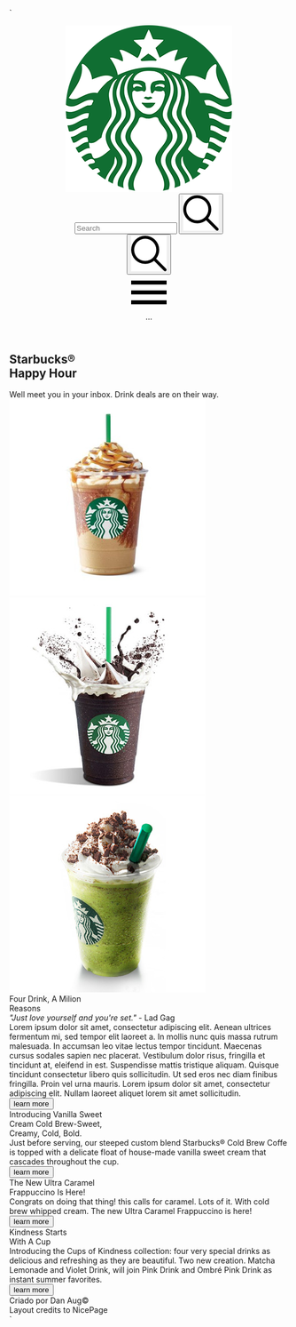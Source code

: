 `<!DOCTYPE html>
<html lang="en">
<head>
    <meta charset="UTF-8">
    <meta http-equiv="X-UA-Compatible" content="IE=edge">
    <meta name="viewport" content="width=device-width, initial-scale=1.0">
    <title>Starbucks</title>
    <link rel="stylesheet" href="assets/star.css">
    <link rel="preconnect" href="https://fonts.googleapis.com">
    <link rel="preconnect" href="https://fonts.gstatic.com" crossorigin>
    <link href="https://fonts.googleapis.com/css2?family=Open+Sans:ital@0;1&family=Oswald:wght@400;700&display=swap" rel="stylesheet">
</head>
<body>
    <header>
        <div class="line"></div>
        <div class="container header-sections">
            <div class="star-img">
                <a href=""><img src="assets/images/logo.png"></a>
            </div>
            <div class="header-search-menu">
                <form class="search">
                    <input type="text" name="search" placeholder="Search">
                    <button>
                        <img src="assets/images/loupe.png">
                    </button>
                </form>
                <div class="lupa">
                    <button>
                        <img src="assets/images/loupe.png">
                    </button>
                </div>
                <div class="menu-icon">
                    <img src="assets/images/menu.png">
                </div>
                <nav class="menu">
                    ...
                </nav>
            </div>
        </div>
    </header>
    <section class="banner">
        <div class="container">
            <h1>Starbucks&reg;<br/>Happy Hour</h1>
            <span>Well meet you in your inbox. Drink deals are on their way.</span>
            <div class="banner-images">
                <img src="assets/images/c1.jpg">
                <img src="assets/images/c2.jpg">
                <img src="assets/images/c3.jpg">
            </div>
        </div>
    </section>
    <section class="area1">
        <div class="area1-content">
            <div class="area-line"></div>
            <div class="area-title">Four Drink, A Milion<br/>Reasons</div>
            <div class="area-quote"><em>"Just love yourself and you're set."</em> - Lad Gag</div>
            <div class="area-text">Lorem ipsum dolor sit amet, consectetur adipiscing elit. Aenean ultrices fermentum mi, sed tempor elit laoreet a. In mollis nunc quis massa rutrum malesuada. In accumsan leo vitae lectus tempor tincidunt. Maecenas cursus sodales sapien nec placerat. Vestibulum dolor risus, fringilla et tincidunt at, eleifend in est. Suspendisse mattis tristique aliquam. Quisque tincidunt consectetur libero quis sollicitudin. Ut sed eros nec diam finibus fringilla. Proin vel urna mauris. Lorem ipsum dolor sit amet, consectetur adipiscing elit. Nullam laoreet aliquet lorem sit amet sollicitudin.</div>
            <button class="area-button">learn more</button>
        </div>
        <div class="area1-imglo"></div>
        <div class="area1-imghi"></div>
    </section>
    <section class="area2">
        <div class="area2-content">
            <div class="area-line"></div>
            <div class="area-title">Introducing Vanilla Sweet<br/>Cream Cold Brew-Sweet,<br/>Creamy, Cold, Bold.</div>
            <div class="area-text">Just before serving, our steeped custom blend Starbucks&reg; Cold Brew Coffe is topped with a delicate float of house-made vanilla sweet cream that cascades throughout the cup.</div>
            <button class="area-button">learn more</button>
        </div>
        <div class="area2-imglo"></div>
        <div class="area2-imghi"></div>
    </section>
    <section class="area3">
        <div class="area3-content">
            <div class="area-line"></div>
            <div class="area-title">The New Ultra Caramel<br/>Frappuccino Is Here!</div>
            <div class="area-text">Congrats on doing that thing! this calls for caramel. Lots of it. With cold brew whipped cream. The new Ultra Caramel Frappuccino is here!</div>
            <button class="area-button">learn more</button>
        </div>
        <div class="area3-imgle"></div>
    </section>
    <section class="area4">
        <div class="area4-content">
            <div class="area-line"></div>
            <div class="area-title">Kindness Starts<br/>With A Cup</div>
            <div class="area-text">Introducing the Cups of Kindness collection: four very special drinks as delicious and refreshing as they are beautiful. Two new creation. Matcha Lemonade and Violet Drink, will join Pink Drink and Ombré Pink Drink as instant summer favorites.</div>
            <button class="area-button">learn more</button>
        </div>
        <div class="area4-imgle"></div>
    </section>
    <section class="area5"></section>
    <footer class="">
        Criado por Dan Aug&copy;<br/>
        Layout credits to NicePage
    </footer>
</body>
</html>`
